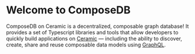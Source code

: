 # Welcome to ComposeDB

ComposeDB on Ceramic is a decentralized, composable graph database! It provides a set of Typescript libraries and tools that allow developers to quickly build applications on [Ceramic](https://ceramic.network/) — including the ability to discover, create, share and reuse composable data models using [GraphQL](https://graphql.org/).
